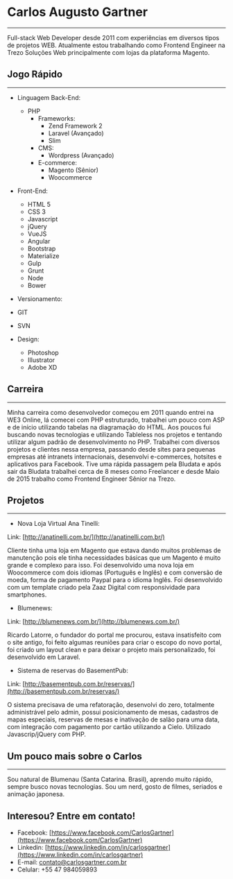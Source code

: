 # Carlos Augusto Gartner
_____

Full-stack Web Developer desde 2011 com experiências em diversos tipos de projetos WEB. Atualmente estou trabalhando como Frontend Engineer na Trezo Soluções Web principalmente com lojas da plataforma Magento.

## Jogo Rápido
_____

* Linguagem Back-End:
  * PHP
    * Frameworks:
      * Zend Framework 2
      * Laravel (Avançado)
      * Slim
    * CMS:
      * Wordpress (Avançado)
    * E-commerce:
      * Magento (Sênior)
      * Woocommerce

* Front-End:
  * HTML 5
  * CSS 3
  * Javascript
   * jQuery
   * VueJS
   * Angular
  * Bootstrap
  * Materialize
  * Gulp
  * Grunt
  * Node
  * Bower

* Versionamento:
 * GIT
 * SVN

* Design:
  * Photoshop
  * Illustrator
  * Adobe XD

## Carreira
_____

Minha carreira como desenvolvedor começou em 2011 quando entrei na WE3 Online, lá comecei com PHP estruturado, trabalhei um pouco com ASP e de início utilizando tabelas na diagramação do HTML.
Aos poucos fui buscando novas tecnologias e utilizando Tableless nos projetos e tentando utilizar algum padrão de desenvolvimento no PHP. Trabalhei com diversos projetos e clientes nessa empresa, passando desde sites para pequenas empresas até intranets internacionais, desenvolvi e-commerces, hotsites e aplicativos para Facebook. Tive uma rápida passagem pela Bludata e após sair da Bludata trabalhei cerca de 8 meses como Freelancer e desde Maio de 2015 trabalho como Frontend Engineer Sênior na Trezo.

## Projetos
_____

* Nova Loja Virtual Ana Tinelli: 

Link: [http://anatinelli.com.br/](http://anatinelli.com.br/)

Cliente tinha uma loja em Magento que estava dando muitos problemas de manutenção pois ele tinha necessidades básicas que um Magento é muito grande e complexo para isso.
Foi desenvolvido uma nova loja em Woocommerce com dois idiomas (Português e Inglês) e com conversão de moeda, forma de pagamento Paypal para o idioma Inglês.
Foi desenvolvido com um template criado pela Zaaz Digital com responsividade para smartphones.

* Blumenews: 

Link: [http://blumenews.com.br/](http://blumenews.com.br/)

Ricardo Latorre, o fundador do portal me procurou, estava insatisfeito com o site antigo, foi feito algumas reuniões para criar o escopo do novo portal, foi criado um layout clean e para deixar o projeto mais personalizado, foi desenvolvido em Laravel.

* Sistema de reservas do BasementPub: 

Link: [http://basementpub.com.br/reservas/](http://basementpub.com.br/reservas/)

O sistema precisava de uma refatoração, desenvolvi do zero, totalmente administrável pelo admin, possui posicionamento de mesas, cadastros de mapas especiais, reservas de mesas e inativação de salão para uma data, com integração com pagamento por cartão utilizando a Cielo. Utilizado Javascrip/jQuery com PHP.


## Um pouco mais sobre o Carlos
_____

Sou natural de Blumenau (Santa Catarina. Brasil), aprendo muito rápido, sempre busco novas tecnologias. Sou um nerd, gosto de filmes, seriados e animação japonesa.

## Interesou? Entre em contato!

* Facebook: [https://www.facebook.com/CarlosGartner](https://www.facebook.com/CarlosGartner)
* Linkedin: [https://www.linkedin.com/in/carlosgartner](https://www.linkedin.com/in/carlosgartner)
* E-mail: contato@carlosgartner.com.br
* Celular: +55 47 984059893


